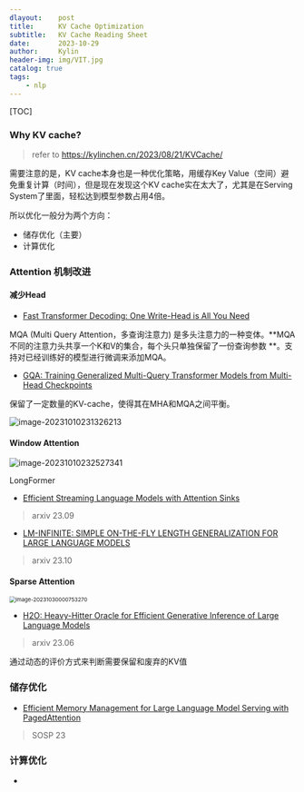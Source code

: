 ```yaml
---
dlayout:    post
title:      KV Cache Optimization
subtitle:   KV Cache Reading Sheet
date:       2023-10-29
author:     Kylin
header-img: img/VIT.jpg
catalog: true
tags:
    - nlp
---
```




[TOC]

### Why KV cache?

> refer to https://kylinchen.cn/2023/08/21/KVCache/

需要注意的是，KV cache本身也是一种优化策略，用缓存Key Value（空间）避免重复计算（时间），但是现在发现这个KV cache实在太大了，尤其是在Serving System了里面，轻松达到模型参数占用4倍。

所以优化一般分为两个方向：

- 储存优化（主要）
- 计算优化



### Attention 机制改进

#### 减少Head

- [Fast Transformer Decoding: One Write-Head is All You Need](https://arxiv.org/abs/1911.02150)

MQA (Multi Query Attention，多查询注意力) 是多头注意力的一种变体。**MQA不同的注意力头共享一个K和V的集合，每个头只单独保留了一份查询参数 **。支持对已经训练好的模型进行微调来添加MQA。

- [GQA: Training Generalized Multi-Query Transformer Models from Multi-Head Checkpoints](https://arxiv.org/pdf/2305.13245.pdf)

保留了一定数量的KV-cache，使得其在MHA和MQA之间平衡。

![image-20231010231326213](https://kylinhub.oss-cn-shanghai.aliyuncs.com/image-20231010231326213.png)



#### Window Attention

![image-20231010232527341](https://kylinhub.oss-cn-shanghai.aliyuncs.com/image-20231010232527341.png)

LongFormer

- [Efficient Streaming Language Models with Attention Sinks](https://arxiv.org/abs/2309.17453)

> arxiv 23.09

- [LM-INFINITE: SIMPLE ON-THE-FLY LENGTH GENERALIZATION FOR LARGE LANGUAGE MODELS](https://arxiv.org/pdf/2308.16137.pdf) 

> arxiv 23.10 



#### Sparse Attention

<img src="https://kylinhub.oss-cn-shanghai.aliyuncs.com/image-20231030000753270.png" alt="image-20231030000753270" style="zoom:67%;" />

- [H2O: Heavy-Hitter Oracle for Efficient Generative Inference of Large Language Models](https://link.zhihu.com/?target=https%3A//browse.arxiv.org/pdf/2306.14048.pdf)    

> arxiv 23.06

通过动态的评价方式来判断需要保留和废弃的KV值



### 储存优化

- [Efficient Memory Management for Large Language Model Serving with PagedAttention](https://arxiv.org/pdf/2309.06180.pdf)

> SOSP 23





### 计算优化

- 





